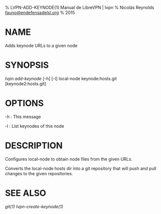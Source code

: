 % LVPN-ADD-KEYNODE(1) Manual de LibreVPN | lvpn
% Nicolás Reynolds <fauno@endefensadelsl.org>
% 2015

# NAME

Adds keynode URLs to a given node


# SYNOPSIS

_lvpn add-keynode_ [-h] [-l] local-node keynode:hosts.git [keynode2:hosts.git]


# OPTIONS

-h
:    This message

-l
:    List keynodes of this node


# DESCRIPTION

Configures local-node to obtain node files from the given URLs.

Converts the local-node hosts dir into a git repository that will push
and pull changes to the given repositories.


# SEE ALSO

_git(1)_ _lvpn-create-keynode(1)_
